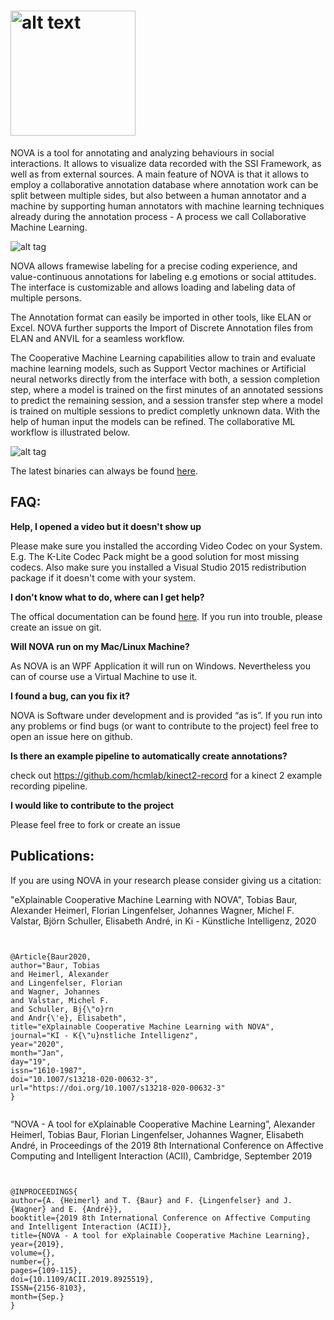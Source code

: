 # <img src="https://github.com/hcmlab/nova/raw/master/docs/logo/nova_plain.png" alt="alt text" width="200" height="whatever">

NOVA is a tool for annotating and analyzing behaviours in social interactions.  It allows to visualize data recorded with the SSI Framework, as well as from external sources. 
A main feature of NOVA is that it allows to employ a collaborative annotation database where annotation work can be split between multiple sides,  but also between a human annotator and a machine by supporting human annotators with machine learning techniques already during the annotation process - A process we call Collaborative Machine Learning.

![alt tag](http://hcm-lab.de/projects/ssi/wp-content/uploads/2018/02/nova.png)


NOVA allows framewise labeling for a precise coding experience, and value-continuous annotations for labeling e.g emotions or social attitudes. The interface is customizable and allows loading and labeling data of multiple persons.

The Annotation format can easily be imported in other tools, like ELAN or Excel. NOVA further supports the Import of Discrete Annotation files from ELAN and ANVIL for a seamless workflow.

The Cooperative Machine Learning capabilities allow to train and evaluate machine learning models, such as Support Vector machines or Artificial neural networks directly from the interface with both, a session completion step, where a model is trained on the first minutes of an annotated sessions to predict the remaining session, and a session transfer step where a model is trained on multiple sessions to predict completly unknown data. With the help of human input the models can be refined. The collaborative ML workflow is illustrated below.

![alt tag](http://hcm-lab.de/projects/ssi/wp-content/uploads/2018/02/novacml.png)


The latest binaries can always be found [here](https://github.com/tobiasbaur/nova/releases).  

## FAQ:


<strong>Help, I opened a video but it doesn't show up</strong>

Please make sure you installed the according Video Codec on your System. E.g. The K-Lite Codec Pack might be a good solution for most missing codecs. Also make sure you installed a Visual Studio 2015 redistribution package if it doesn't come with your system.


<strong>I don't know what to do, where can I get help?</strong>

The offical documentation can be found [here](https://rawgit.com/hcmlab/nova/master/docs/index.html). If you run into trouble, please create an issue on git.


<strong>Will NOVA run on my Mac/Linux Machine?</strong>

As NOVA is an WPF Application it will run on Windows. Nevertheless you can of course use a Virtual Machine to use it. 

<strong>I found a bug, can you fix it?</strong>

NOVA is Software under development and is provided “as is”. If you run into any problems or find bugs (or want to contribute to the project) feel free to open an issue here on github.

<strong>Is there an example pipeline to automatically create annotations?</strong>

check out https://github.com/hcmlab/kinect2-record for a kinect 2 example recording pipeline.

<strong>I would like to contribute to the project</strong>

Please feel free to fork or create an issue



## Publications:

If you are using NOVA in your research please consider giving us a citation:

"eXplainable Cooperative Machine Learning with NOVA", Tobias Baur, Alexander Heimerl, Florian Lingenfelser, Johannes Wagner, Michel F. Valstar, Björn Schuller, Elisabeth André, in Ki - Künstliche Intelligenz, 2020


<pre><code>

@Article{Baur2020,
author="Baur, Tobias
and Heimerl, Alexander
and Lingenfelser, Florian
and Wagner, Johannes
and Valstar, Michel F.
and Schuller, Bj{\"o}rn
and Andr{\'e}, Elisabeth",
title="eXplainable Cooperative Machine Learning with NOVA",
journal="KI - K{\"u}nstliche Intelligenz",
year="2020",
month="Jan",
day="19",
issn="1610-1987",
doi="10.1007/s13218-020-00632-3",
url="https://doi.org/10.1007/s13218-020-00632-3"
}

</code></pre>



 “NOVA - A tool for eXplainable Cooperative Machine Learning”, Alexander Heimerl, Tobias Baur, Florian Lingenfelser, Johannes Wagner, Elisabeth André, in Proceedings of the 2019 8th International Conference on Affective Computing and Intelligent Interaction (ACII), Cambridge, September 2019
 

<pre><code>

@INPROCEEDINGS{
author={A. {Heimerl} and T. {Baur} and F. {Lingenfelser} and J. {Wagner} and E. {André}},
booktitle={2019 8th International Conference on Affective Computing and Intelligent Interaction (ACII)},
title={NOVA - A tool for eXplainable Cooperative Machine Learning},
year={2019},
volume={},
number={},
pages={109-115},
doi={10.1109/ACII.2019.8925519},
ISSN={2156-8103},
month={Sep.}
}
  
</code></pre>

